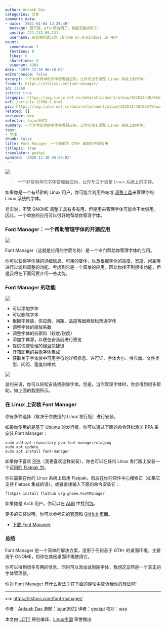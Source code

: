 ```yaml
---
author: Ankush Das
categories: 分享
comments_data:
- date: '2021-01-04 12:25:49'
  message: 挺不错，gtk+简洁明了，也越来越成熟了。
  postip: 221.232.69.131
  username: 来自湖北武汉的 Chrome 87.0|Windows 10 用户
count:
  commentnum: 1
  favtimes: 0
  likes: 0
  sharetimes: 0
  viewnum: 4389
date: '2020-12-30 06:58:02'
editorchoice: false
excerpt: 一个非常简单的字体管理器应用，让你专注于调整 Linux 系统上的字体。
fromurl: https://itsfoss.com/font-manager/
id: 12968
islctt: true
largepic: https://img.linux.net.cn/data/attachment/album/202012/30/065754mx4363qxabe8y9z0.jpg
url: /article-12968-1.html
pic: https://img.linux.net.cn/data/attachment/album/202012/30/065754mx4363qxabe8y9z0.jpg.thumb.jpg
related: []
reviewer: wxy
selector: lujun9972
summary: 一个非常简单的字体管理器应用，让你专注于调整 Linux 系统上的字体。
tags:
- 字体
thumb: false
title: Font Manager：一个简单的 GTK+ 桌面的开源应用
titlepic: true
translator: geekpi
updated: '2020-12-30 06:58:02'
---
```


![](/data/attachment/album/202012/30/065754mx4363qxabe8y9z0.jpg)



> 
> 一个非常简单的字体管理器应用，让你专注于调整 Linux 系统上的字体。
> 
> 
> 


如果你是一个有经验的 Linux 用户，你可能会利用终端或 [调整工具](https://itsfoss.com/gnome-tweak-tool/)来管理你的 Linux 系统的字体。


老实说，不管 GNOME 调整工具有多有用，但是用来管理字体可能会不太够用。因此，一个单独的应用可以很好地帮助你管理字体。


### Font Manager：一个帮助管理字体的开源应用


![](/data/attachment/album/202012/30/065802uagfmpgfxzcplaga.png)


Font Manager（这就是应用的字面名称）是一个专门帮助你管理字体的应用。


你可以获得字体族的详细信息、可用的变体，以及根据字体的高度、宽度、间距等进行过滤和调整的功能。考虑到它是一个简单的应用，因此你找不到很多功能，但是我将在下面简要介绍一些功能。


### Font Manager 的功能


![](/data/attachment/album/202012/30/065803y9ixvig7ez3mpe0c.jpg)


* 可以添加字体
* 可以删除字体
* 根据字体族、供应商、间距、高度等因素轻松筛选字体
* 调整字体的缩放系数
* 调整字体的抗锯齿（软度/锐度）
* 添加字体源，以便在安装前进行预览
* 提供快速管理的键盘快捷键
* 开箱即用的谷歌字体集成
* 获取关于字体族中可用字符的详细信息、许可证、字体大小、供应商、文件类型、间距、宽度和样式


![](/data/attachment/album/202012/30/065804vo091010mm0lojsz.png)


总的来说，你可以轻松安装或删除字体。但是，当你管理字体时，你会得到很多帮助，如上面的截图所示。


### 在 Linux 上安装 Font Manager


你有多种选择（取决于你使用的 Linux 发行版）进行安装。


如果你使用的是基于 Ubuntu 的发行版，你可以通过下面的命令轻松添加 PPA 来安装 Font Manager：



```
sudo add-apt-repository ppa:font-manager/staging
sudo apt update
sudo apt install font-manager

```

如果你不喜欢 [PPA](https://itsfoss.com/ppa-guide/)（我更喜欢这样安装），你也可以在任何 Linux 发行版上安装一个[可用的 Flatpak 包](https://flathub.org/apps/details/org.gnome.FontManager)。


你只需要在你的 Linux 系统上启用 Flatpak，然后在你的软件中心搜索它（如果它支持 Flatpak 集成的话），或者直接输入下面的命令安装它：



```
flatpak install flathub org.gnome.FontManager

```

如果你是 Arch 用户，你可以在 [AUR](https://itsfoss.com/aur-arch-linux/) 中找到[包](https://aur.archlinux.org/packages/font-manager/)。


更多的安装说明，你可以参考它的[官网](https://fontmanager.github.io/)和 [GitHub 页面](https://github.com/FontManager/font-manager)。


* [下载 Font Manager](https://fontmanager.github.io/)


### 总结


Font Manager 是一个简单的解决方案，适用于任何基于 GTK+ 的桌面环境。主要用于 GNOME，但你在其他桌面环境使用它。


你可以得到很多有用的信息，同时可以添加或删除字体，我想这显然是一个真正的字体管理器。


你对 Font Manager 有什么看法？在下面的评论中告诉我你的想法吧!




---


via: <https://itsfoss.com/font-manager/>


作者：[Ankush Das](https://itsfoss.com/author/ankush/) 选题：[lujun9972](https://github.com/lujun9972) 译者：[geekpi](https://github.com/geekpi) 校对：[wxy](https://github.com/wxy)


本文由 [LCTT](https://github.com/LCTT/TranslateProject) 原创编译，[Linux中国](https://linux.cn/) 荣誉推出